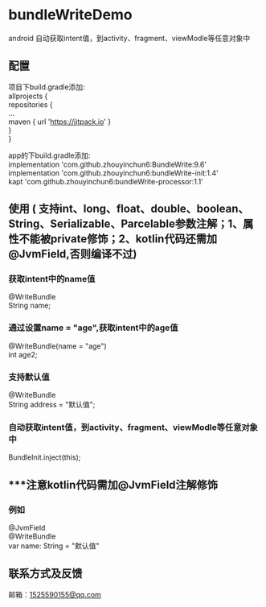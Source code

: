 # bundleWriteDemo
android 自动获取intent值，到activity、fragment、viewModle等任意对象中
## 配置
项目下build.gradle添加:  
allprojects {  
	repositories {  
			...  
			maven { url 'https://jitpack.io' }  
		}  
	}    
  
app的下build.gradle添加:  
implementation 'com.github.zhouyinchun6:BundleWrite:9.6'  
implementation 'com.github.zhouyinchun6:bundleWrite-init:1.4'  
kapt 'com.github.zhouyinchun6:bundleWrite-processor:1.1'  
## 使用 ( 支持int、long、float、double、boolean、String、Serializable、Parcelable参数注解；1、属性不能被private修饰；2、kotlin代码还需加@JvmField,否则编译不过)
### 获取intent中的name值
@WriteBundle  
String name;

### 通过设置name = "age",获取intent中的age值
@WriteBundle(name = "age")  
int age2;

### 支持默认值
@WriteBundle  
String address = "默认值"; 

### 自动获取intent值，到activity、fragment、viewModle等任意对象中
BundleInit.inject(this);

## ***注意kotlin代码需加@JvmField注解修饰
### 例如
@JvmField  
@WriteBundle    
var name: String = "默认值"

## 联系方式及反馈
邮箱：1525590155@qq.com




